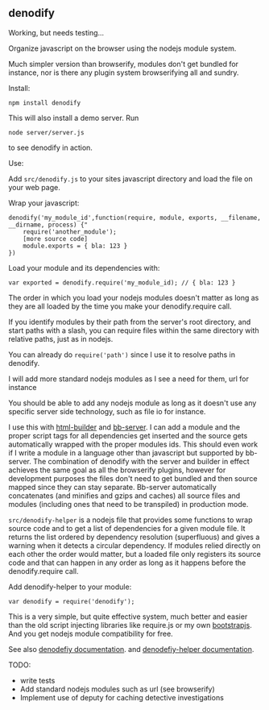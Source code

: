 denodify
--------

Working, but needs testing...

Organize javascript on the browser using the nodejs module system.

Much simpler version than browserify, modules don't get bundled for instance,
nor is there any plugin system browserifying all and sundry. 

Install:

    npm install denodify
	
This will also install a demo server. Run

    node server/server.js
	
to see denodify in action.

Use:

Add `src/denodify.js` to your sites javascript directory and load the file on
your web page.

Wrap your javascript:

    denodify('my_module_id',function(require, module, exports, __filename, __dirname, process) {"
		require('another_module');
        [more source code]
	    module.exports = { bla: 123 }
    })
	
Load your module and its dependencies with:

    var exported = denodify.require('my_module_id); // { bla: 123 }
	
The order in which you load your nodejs modules doesn't matter as long as they
are all loaded by the time you make your denodify.require call.

If you identify modules by their path from the server's root directory, and
start paths with a slash, you can require files within the same directory with
relative paths, just as in nodejs.

You can already do `require('path')` since I use it to resolve paths in
denodify.

I will add more standard nodejs modules as I see a need for them, url for
instance

You should be able to add any nodejs module as long as it doesn't use any
specific server side technology, such as file io for instance.

I use this with [html-builder](http://github.com/Michieljoris/html-builder) and
[bb-server](http://github.com/Michieljoris/bb-server). I can add a module and
the proper script tags for all dependencies get inserted and the source gets
automatically wrapped with the proper modules ids. This should even work if I
write a module in a language other than javascript but supported by
bb-server. The combination of denodify with the server and builder in effect
achieves the same goal as all the browserify plugins, however for development
purposes the files don't need to get bundled and then source mapped since they
can stay separate. Bb-server automatically concatenates (and minifies and gzips
and caches) all source files and modules (including ones that need to be
transpiled) in production mode.

`src/denodify-helper` is a nodejs file that provides some functions to wrap
source code and to get a list of dependencies for a given module file. It
returns the list ordered by dependency resolution (superfluous) and gives a
warning when it detects a circular dependency. If modules relied directly on
each other the order would matter, but a loaded file only registers its source
code and that can happen in any order as long as it happens before the
denodify.require call.

Add denodify-helper to your module:

    var denodify = require('denodify');


This is a very simple, but quite effective system, much better and easier than
the old script injecting libraries like require.js or my own
[bootstrapjs](http://github.com/Michieljoris/bootstrapjs). And you get nodejs
module compatibility for free.

See also [denodefiy documentation](https://rawgithub.com/Michieljoris/denodify/master/docs/denodify.html).
and [denodefiy-helper documentation](https://rawgithub.com/Michieljoris/denodify/master/docs/denodify-helper.html).

TODO:
* write tests
* Add standard nodejs modules such as url (see browserify)
* Implement use of deputy for caching detective investigations

